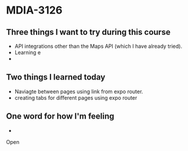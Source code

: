 # MDIA-3126

## Three things I want to try during this course 
- API integrations other than the Maps API (which I have already tried).
- Learning e
- 

## Two things I learned today
- Naviagte between pages using link from expo router.
- creating tabs for different pages using expo router

## One word for how I'm feeling
- 

Open